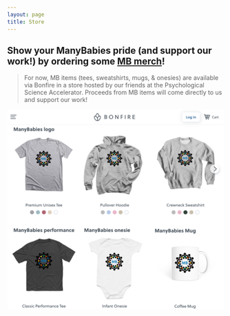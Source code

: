 ```yaml
---
layout: page
title: Store
---
```


## Show your ManyBabies pride (and support our work!) by ordering some <a href="https://www.bonfire.com/store/psychological-science-accelerator-store/" alt="ManyBabies online store, hosted by the PSA on Bonfire" target="_blank">MB merch</a>! 

> For now, MB items (tees, sweatshirts, mugs, & onesies) are available via Bonfire in a store hosted by our friends at the Psychological Science Accelerator. Proceeds from MB items will come directly to us and support our work!


<a href="https://www.bonfire.com/store/psychological-science-accelerator-store/" alt="ManyBabies online store, hosted by the PSA on Bonfire" target="_blank"><img src="/assets/img/MB_merch.png"></a>



